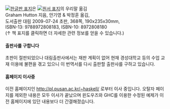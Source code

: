 <a title="클릭하여 더 자세한 정보가 담긴 위키 페이지로 이동하기" href="https://github.com/kyagrd/haskell/wiki">
<img alt="한글판 표지" src="http://kyagrd.github.io/haskell/images/pihko_front_medium.jpg" /></a>은 
<a title="Click to move to the orignal English version homepage" href="http://cs.nott.ac.uk/~gmh/book.html">
<img alt="원서 표지" src="http://kyagrd.github.io/haskell/images/pih_front_small.gif" /></a>의 우리말 옮김
<br /> Graham Hutton 지음, 안기영 &amp 박정훈 옮김,
<br /> 도서출판 대림 2009-07-24 초판, 368쪽, 190x235x30mm,
<br /> ISBN-13: 9788972808183, ISBN-10: 8972808180
<br />(&uarr; 책 표지를 클릭하면 더 자세한 관련 정보를 얻을 수 있습니다.)

#### 출판사를 구합니다
초판이 절판되었으나 대림출판사에서는 재판 계획이 없어
현재 경성대학교 등의 수업 교재 이용에 불편을 겪고 있으니
이 번역서를 다시 출판할 출판사를 구하고 있습니다.

#### 홈페이지 이사중
이전 홈페이지인 http://pl.pusan.ac.kr/~haskell/ 로부터 이사 중입니다.
오탈자 페이지를 제외한 내용은 모두 이사가 끝났으며
윈도우즈와 GHC를 이용한 수정된 예제가 이전 홈페이지에 있던 내용보다 더 간결해졌습니다.
